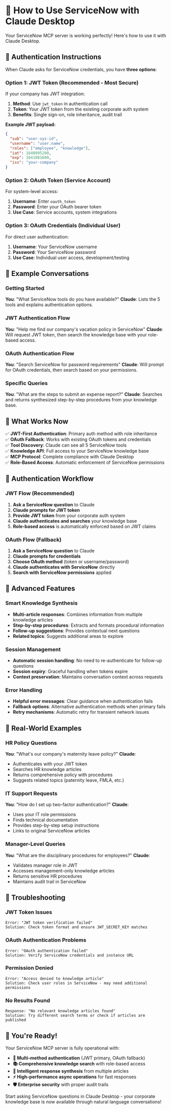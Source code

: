 # 🤖 How to Use ServiceNow with Claude Desktop

Your ServiceNow MCP server is working perfectly! Here's how to use it with Claude Desktop.

## 🔑 Authentication Instructions

When Claude asks for ServiceNow credentials, you have **three options**:

### Option 1: JWT Token (Recommended - Most Secure)
If your company has JWT integration:
1. **Method**: Use `jwt_token` in authentication call
2. **Token**: Your JWT token from the existing corporate auth system
3. **Benefits**: Single sign-on, role inheritance, audit trail

**Example JWT payload:**
```json
{
  "sub": "user-sys-id",
  "username": "user.name", 
  "roles": ["employee", "knowledge"],
  "iat": 1640995200,
  "exp": 1641081600,
  "iss": "your-company"
}
```

### Option 2: OAuth Token (Service Account)
For system-level access:
1. **Username**: Enter `oauth_token`
2. **Password**: Enter your OAuth bearer token
3. **Use Case**: Service accounts, system integrations

### Option 3: OAuth Credentials (Individual User)
For direct user authentication:
1. **Username**: Your ServiceNow username
2. **Password**: Your ServiceNow password
3. **Use Case**: Individual user access, development/testing

## 💬 Example Conversations

### Getting Started
**You**: "What ServiceNow tools do you have available?"
**Claude**: Lists the 5 tools and explains authentication options.

### JWT Authentication Flow
**You**: "Help me find our company's vacation policy in ServiceNow"
**Claude**: Will request JWT token, then search the knowledge base with your role-based access.

### OAuth Authentication Flow
**You**: "Search ServiceNow for password requirements"
**Claude**: Will prompt for OAuth credentials, then search based on your permissions.

### Specific Queries
**You**: "What are the steps to submit an expense report?"
**Claude**: Searches and returns synthesized step-by-step procedures from your knowledge base.

## 🎯 What Works Now

✅ **JWT-First Authentication**: Primary auth method with role inheritance  
✅ **OAuth Fallback**: Works with existing OAuth tokens and credentials  
✅ **Tool Discovery**: Claude can see all 5 ServiceNow tools  
✅ **Knowledge API**: Full access to your ServiceNow knowledge base  
✅ **MCP Protocol**: Complete compliance with Claude Desktop  
✅ **Role-Based Access**: Automatic enforcement of ServiceNow permissions  

## 🔄 Authentication Workflow

### JWT Flow (Recommended)
1. **Ask a ServiceNow question** to Claude
2. **Claude prompts for JWT token** 
3. **Provide JWT token** from your corporate auth system
4. **Claude authenticates and searches** your knowledge base
5. **Role-based access** is automatically enforced based on JWT claims

### OAuth Flow (Fallback)
1. **Ask a ServiceNow question** to Claude
2. **Claude prompts for credentials**
3. **Choose OAuth method** (token or username/password)
4. **Claude authenticates with ServiceNow** directly
5. **Search with ServiceNow permissions** applied

## 🔧 Advanced Features

### Smart Knowledge Synthesis
- **Multi-article responses**: Combines information from multiple knowledge articles
- **Step-by-step procedures**: Extracts and formats procedural information
- **Follow-up suggestions**: Provides contextual next questions
- **Related topics**: Suggests additional areas to explore

### Session Management
- **Automatic session handling**: No need to re-authenticate for follow-up questions
- **Session expiry**: Graceful handling when tokens expire
- **Context preservation**: Maintains conversation context across requests

### Error Handling
- **Helpful error messages**: Clear guidance when authentication fails
- **Fallback options**: Alternative authentication methods when primary fails
- **Retry mechanisms**: Automatic retry for transient network issues

## 🎪 Real-World Examples

### HR Policy Questions
**You**: "What's our company's maternity leave policy?"
**Claude**: 
- Authenticates with your JWT token
- Searches HR knowledge articles
- Returns comprehensive policy with procedures
- Suggests related topics (paternity leave, FMLA, etc.)

### IT Support Requests
**You**: "How do I set up two-factor authentication?"
**Claude**:
- Uses your IT role permissions
- Finds technical documentation
- Provides step-by-step setup instructions
- Links to original ServiceNow articles

### Manager-Level Queries
**You**: "What are the disciplinary procedures for employees?"
**Claude**:
- Validates manager role in JWT
- Accesses management-only knowledge articles
- Returns sensitive HR procedures
- Maintains audit trail in ServiceNow

## 🚨 Troubleshooting

### JWT Token Issues
```
Error: "JWT token verification failed"
Solution: Check token format and ensure JWT_SECRET_KEY matches
```

### OAuth Authentication Problems
```
Error: "OAuth authentication failed"
Solution: Verify ServiceNow credentials and instance URL
```

### Permission Denied
```
Error: "Access denied to knowledge article"
Solution: Check user roles in ServiceNow - may need additional permissions
```

### No Results Found
```
Response: "No relevant knowledge articles found"
Solution: Try different search terms or check if articles are published
```

## 🎉 You're Ready!

Your ServiceNow MCP server is fully operational with:

- **🔐 Multi-method authentication** (JWT primary, OAuth fallback)
- **📚 Comprehensive knowledge search** with role-based access
- **🤖 Intelligent response synthesis** from multiple articles
- **⚡ High-performance async operations** for fast responses
- **🛡️ Enterprise security** with proper audit trails

Start asking ServiceNow questions in Claude Desktop - your corporate knowledge base is now available through natural language conversations!
